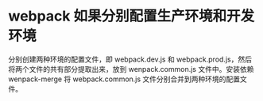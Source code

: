 # webpack 如果分别配置生产环境和开发环境

分别创建两种环境的配置文件，即 webpack.dev.js 和 webpack.prod.js，然后将两个文件的共有部分提取出来，放到 wenpack.common.js 文件中。安装依赖 wenpack-merge 将 webpack.common.js 文件分别合并到两种环境的配置文件。
